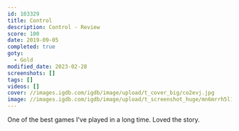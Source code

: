 ```yaml
---
id: 103329
title: Control
description: Control - Review
score: 100
date: 2019-09-05
completed: true
goty:
  - Gold
modified_date: 2023-02-28
screenshots: []
tags: []
videos: []
cover: //images.igdb.com/igdb/image/upload/t_cover_big/co2evj.jpg
image: //images.igdb.com/igdb/image/upload/t_screenshot_huge/mn6mrrh5l102zxymspcr.jpg
---
```

One of the best games I've played in a long time. Loved the story.